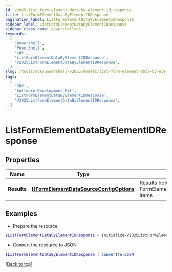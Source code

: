 ```yaml
---
id: v2025-list-form-element-data-by-element-id-response
title: ListFormElementDataByElementIDResponse
pagination_label: ListFormElementDataByElementIDResponse
sidebar_label: ListFormElementDataByElementIDResponse
sidebar_class_name: powershellsdk
keywords:
  [
    'powershell',
    'PowerShell',
    'sdk',
    'ListFormElementDataByElementIDResponse',
    'V2025ListFormElementDataByElementIDResponse',
  ]
slug: /tools/sdk/powershell/v2025/models/list-form-element-data-by-element-id-response
tags:
  [
    'SDK',
    'Software Development Kit',
    'ListFormElementDataByElementIDResponse',
    'V2025ListFormElementDataByElementIDResponse',
  ]
---
```


# ListFormElementDataByElementIDResponse

## Properties

| Name | Type | Description | Notes |
| --- | --- | --- | --- |
| **Results** | [**[]FormElementDataSourceConfigOptions**](form-element-data-source-config-options) | Results holds a list of FormElementDataSourceConfigOptions items | [optional] |

## Examples

- Prepare the resource

```powershell
$ListFormElementDataByElementIDResponse = Initialize-V2025ListFormElementDataByElementIDResponse  -Results {"results":[{"label":"Alfred 255e71dfc6e","subLabel":"Alfred.255e71dfc6e@testmail.identitysoon.com","value":"2c918084821847c5018227ced2e16676"},{"label":"Alize eba9d4cd27da","subLabel":"Alize.eba9d4cd27da@testmail.identitysoon.com","value":"2c918084821847c5018227ced2f1667c"},{"label":"Antonina 01f69c3ea","subLabel":"Antonina.01f69c3ea@testmail.identitysoon.com","value":"2c918084821847c5018227ced2f9667e"},{"label":"Ardella 21e78ce155","subLabel":"Ardella.21e78ce155@testmail.identitysoon.com","value":"2c918084821847c5018227ced2e6667a"},{"label":"Arnaldo d8582b6e17","subLabel":"Arnaldo.d8582b6e17@testmail.identitysoon.com","value":"2c918084821847c5018227ced3426686"},{"label":"Aurelia admin24828","subLabel":"Aurelia.admin24828@testmail.identitysoon.com","value":"2c918084821847c5018227ced2e16674"},{"label":"Barbara 72ca418fdd","subLabel":"Barbara.72ca418fdd@testmail.identitysoon.com","value":"2c918084821847c5018227ced2fb6680"},{"label":"Barbara ee1a2436ee","subLabel":"Barbara.ee1a2436ee@testmail.identitysoon.com","value":"2c918084821847c5018227ced2e56678"},{"label":"Baylee 652d72432f3","subLabel":"Baylee.652d72432f3@testmail.identitysoon.com","value":"2c91808582184782018227ced28b6aee"},{"label":"Brock e76b56ae4d49","subLabel":"Brock.e76b56ae4d49@testmail.identitysoon.com","value":"2c91808582184782018227ced28b6aef"}]}
```

- Convert the resource to JSON

```powershell
$ListFormElementDataByElementIDResponse | ConvertTo-JSON
```

[[Back to top]](#)
